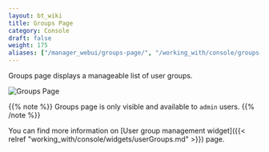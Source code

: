 ```yaml
---
layout: bt_wiki
title: Groups Page
category: Console
draft: false
weight: 175
aliases: ["/manager_webui/groups-page/", "/working_with/console/groups-page/"]
---
```


Groups page displays a manageable list of user groups.

![Groups Page]( /images/ui/pages/groups-page.png )

{{% note %}}
Groups page is only visible and available to `admin` users.
{{% /note %}}

You can find more information on [User group management widget]({{< relref "working_with/console/widgets/userGroups.md" >}}) page.
